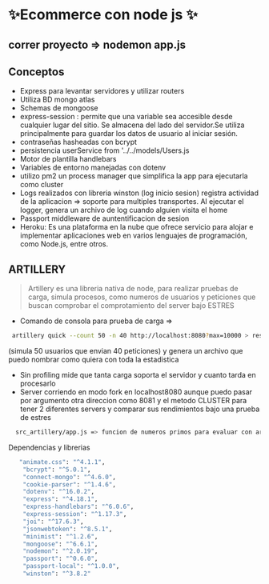# ✨Ecommerce con node js ✨
##  correr proyecto =>  nodemon app.js 



## Conceptos
- Express para levantar servidores y utilizar routers
- Utiliza BD mongo atlas
- Schemas de mongoose
- express-session :  permite que una variable sea accesible desde cualquier lugar del sitio. Se almacena del lado del servidor.Se utiliza principalmente para guardar los datos de usuario al iniciar sesión.
- contraseñas hasheadas con bcrypt 
- persistencia userService from '../../models/Users.js
- Motor de plantilla handlebars
- Variables de entorno manejadas con dotenv 
- utilizo pm2 un process manager que simplifica la app para ejecutarla como cluster
- Logs realizados con libreria winston (log inicio sesion) registra actividad de la aplicacion => soporte para multiples transportes. Al ejecutar el logger, genera un    archivo de log cuando alguien visita el home
- Passport middleware de auntentificacion de sesion
- Heroku: Es una plataforma en la nube que ofrece servicio para alojar e implementar aplicaciones web en varios lenguajes de programación, como Node.js, entre otros.


## ARTILLERY 
> Artillery es una libreria nativa de node, para realizar pruebas de carga, simula procesos, como numeros de usuarios y peticiones que buscan comprobar el comprotamiento del server bajo ESTRES
- Comando de consola para prueba de carga => 
 ```sh
  artillery quick --count 50 -n 40 http://localhost:8080?max=10000 > resultFork.txt

```
 
(simula 50 usuarios que envian 40 peticiones) y genera un archivo que puedo nombrar como quiera con toda la estadistica 
- Sin profiling mide que tanta carga soporta el servidor y cuanto tarda en procesarlo
- Server corriendo en modo fork en localhost8080 aunque puedo pasar por argumento otra direccion como 8081 y el metodo CLUSTER para tener 2 diferentes servers y comparar sus rendimientos bajo una prueba de estres

```sh
  src_artillery/app.js => funcion de numeros primos para evaluar con artillery su comportamiento en modo fork y se puede pasar por argumento modo cluster

```

Dependencias y librerias

```sh
   "animate.css": "^4.1.1",
    "bcrypt": "^5.0.1",
    "connect-mongo": "^4.6.0",
    "cookie-parser": "^1.4.6",
    "dotenv": "^16.0.2",
    "express": "^4.18.1",
    "express-handlebars": "^6.0.6",
    "express-session": "^1.17.3",
    "joi": "^17.6.3",
    "jsonwebtoken": "^8.5.1",
    "minimist": "^1.2.6",
    "mongoose": "^6.6.1",
    "nodemon": "^2.0.19",
    "passport": "^0.6.0",
    "passport-local": "^1.0.0",
    "winston": "^3.8.2"


```
